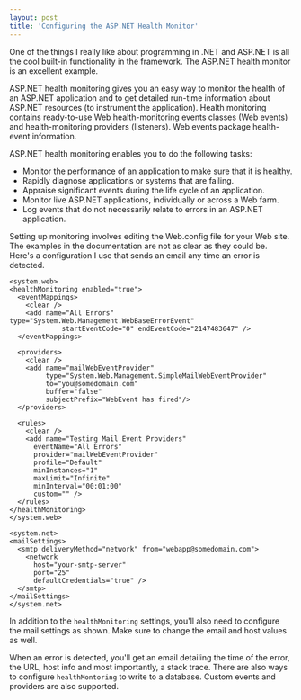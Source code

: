 ```yaml
---
layout: post  
title: 'Configuring the ASP.NET Health Monitor'
---
```

One of the things I really like about programming in .NET and ASP.NET is all the cool built-in functionality in the framework. The ASP.NET health monitor is an excellent example.

ASP.NET health monitoring gives you an easy way to monitor the health of an ASP.NET application and to get detailed run-time information about ASP.NET resources (to instrument the application). Health monitoring contains ready-to-use Web health-monitoring events classes (Web events) and health-monitoring providers (listeners). Web events package health-event information.

ASP.NET health monitoring enables you to do the following tasks:

  * Monitor the performance of an application to make sure that it is healthy. 
  * Rapidly diagnose applications or systems that are failing. 
  * Appraise significant events during the life cycle of an application. 
  * Monitor live ASP.NET applications, individually or across a Web farm. 
  * Log events that do not necessarily relate to errors in an ASP.NET application. 

Setting up monitoring involves editing the Web.config file for your Web site. The examples in the documentation are not as clear as they could be. Here's a configuration I use that sends an email any time an error is detected.
    
    <system.web>
    <healthMonitoring enabled="true">
      <eventMappings>
        <clear />
        <add name="All Errors" type="System.Web.Management.WebBaseErrorEvent"
                 startEventCode="0" endEventCode="2147483647" />
      </eventMappings>
    
      <providers>
        <clear />
        <add name="mailWebEventProvider"
             type="System.Web.Management.SimpleMailWebEventProvider"
             to="you@somedomain.com"
             buffer="false"
             subjectPrefix="WebEvent has fired"/>
      </providers>
    
      <rules>
        <clear />
        <add name="Testing Mail Event Providers"           
          eventName="All Errors"           
          provider="mailWebEventProvider"          
          profile="Default"          
          minInstances="1" 
          maxLimit="Infinite"
          minInterval="00:01:00"
          custom="" />
      </rules>
    </healthMonitoring>
    </system.web>
    
    <system.net>
    <mailSettings>
      <smtp deliveryMethod="network" from="webapp@somedomain.com">
        <network
          host="your-smtp-server"
          port="25"
          defaultCredentials="true" />
      </smtp>
    </mailSettings>
    </system.net>

In addition to the `healthMonitoring` settings, you'll also need to configure the mail settings as shown. Make sure to change the email and host values as well.

When an error is detected, you'll get an email detailing the time of the error, the URL, host info and most importantly, a stack trace. There are also ways to configure `healthMontoring` to write to a database. Custom events and providers are also supported.
